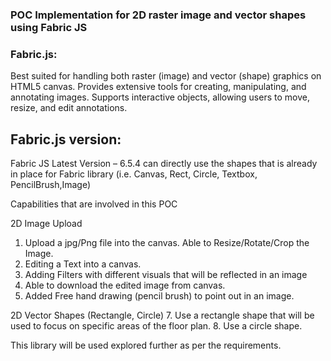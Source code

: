 ### POC Implementation for 2D raster image and vector shapes using Fabric JS  

### Fabric.js: 

Best suited for handling both raster (image) and vector (shape) graphics on 	HTML5 canvas. 
Provides extensive tools for creating, manipulating, and annotating images. 
Supports interactive objects, allowing users to move, resize, and edit annotations. 

## Fabric.js version:
Fabric JS Latest Version – 6.5.4 can directly use the shapes that is already in 
place for Fabric library (i.e. Canvas, Rect, Circle, Textbox, PencilBrush,Image) 

Capabilities that are involved in this POC 

2D Image Upload
1. Upload a jpg/Png file into the canvas. Able to Resize/Rotate/Crop the Image. 
2. Editing a Text into a canvas.  
3. Adding Filters with different visuals that will be reflected in an image 
4. Able to download the edited image from canvas. 
5. Added Free hand drawing (pencil brush) to point out in an image.

2D Vector Shapes (Rectangle, Circle)
7. Use a rectangle shape that will be used to focus on specific areas of the floor plan. 
8. Use a circle shape.


This library will be used explored further as per the requirements. 
